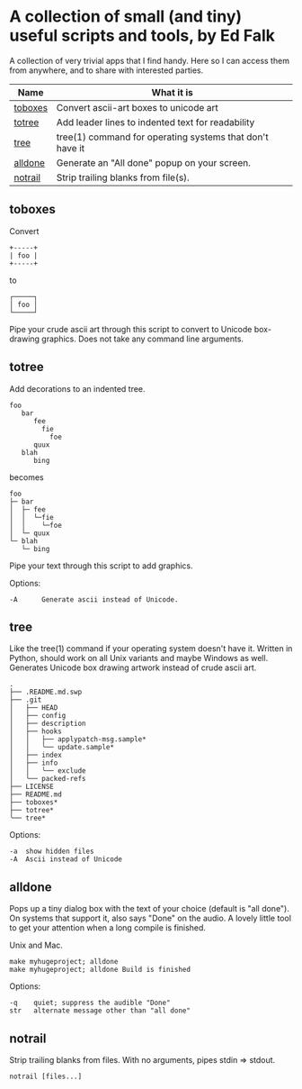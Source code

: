 # A collection of small (and tiny) useful scripts and tools, by Ed Falk

A collection of very trivial apps that I find handy. Here so I can
access them from anywhere, and to share with interested parties.

Name | What it is
---- | ----
[toboxes](#toboxes) | Convert ascii-art boxes to unicode art
[totree](#totree) | Add leader lines to indented text for readability
[tree](#tree) | tree(1) command for operating systems that don't have it
[alldone](#alldone) | Generate an "All done" popup on your screen.
[notrail](#notrail) | Strip trailing blanks from file(s).

## toboxes

Convert

    +-----+
    | foo |
    +-----+

to

    ┌─────┐
    │ foo │
    └─────┘

Pipe your crude ascii art through this script to convert to Unicode
box-drawing graphics. Does not take any command line arguments.


## totree

Add decorations to an indented tree.

    foo
       bar
          fee
            fie
              foe
          quux
       blah
          bing

becomes

    foo
    ├─ bar
    │  ├─ fee
    │  │  └─fie
    │  │    └─foe
    │  └─ quux
    └─ blah
       └─ bing

  Pipe your text through this script to add graphics.

  Options:

    -A		Generate ascii instead of Unicode.

## tree

Like the tree(1) command if your operating system doesn't have it.
Written in Python, should work on all Unix variants and maybe
Windows as well. Generates Unicode box drawing artwork instead of
crude ascii art.

    .
    ├── .README.md.swp
    ├── .git
    │   ├── HEAD
    │   ├── config
    │   ├── description
    │   ├── hooks
    │   │   ├── applypatch-msg.sample*
    │   │   ╰── update.sample*
    │   ├── index
    │   ├── info
    │   │   ╰── exclude
    │   ╰── packed-refs
    ├── LICENSE
    ├── README.md
    ├── toboxes*
    ├── totree*
    ╰── tree*

Options:

    -a	show hidden files
    -A	Ascii instead of Unicode


## alldone

Pops up a tiny dialog box with the text of your choice (default is
"all done"). On systems that support it, also says "Done" on the
audio. A lovely little tool to get your attention when a long compile
is finished.

Unix and Mac.

    make myhugeproject; alldone
    make myhugeproject; alldone Build is finished

Options:

    -q    quiet; suppress the audible "Done"
    str   alternate message other than "all done"

## notrail

Strip trailing blanks from files. With no arguments, pipes stdin => stdout.

    notrail [files...]


